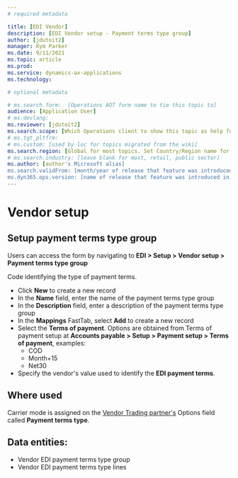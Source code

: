 ```yaml
---
# required metadata

title: [EDI Vendor]
description: [EDI Vendor setup - Payment terms type group]
author: [jdutoit2]
manager: Kym Parker
ms.date: 9/11/2021
ms.topic: article
ms.prod: 
ms.service: dynamics-ax-applications
ms.technology: 

# optional metadata

# ms.search.form:  [Operations AOT form name to tie this topic to]
audience: [Application User]
# ms.devlang: 
ms.reviewer: [jdutoit2]
ms.search.scope: [Which Operations client to show this topic as help for, to be set by content strategist, see list here: https://microsoft.sharepoint.com/teams/DynDoc/_layouts/15/WopiFrame.aspx?sourcedoc={23419e1c-eb64-42e9-aa9b-79875b428718}&action=edit&wd=target%28Core%20Dynamics%20AX%20CP%20requirements%2Eone%7C4CC185C0%2DEFAA%2D42CD%2D94B9%2D8F2A45E7F61A%2FVersions%20list%20for%20docs%20topics%7CC14BE630%2D5151%2D49D6%2D8305%2D554B5084593C%2F%29]
# ms.tgt_pltfrm: 
# ms.custom: [used by loc for topics migrated from the wiki]
ms.search.region: [Global for most topics. Set Country/Region name for localizations]
# ms.search.industry: [leave blank for most, retail, public sector]
ms.author: [author's Microsoft alias]
ms.search.validFrom: [month/year of release that feature was introduced in, in format yyyy-mm-dd]
ms.dyn365.ops.version: [name of release that feature was introduced in, see list here: https://microsoft.sharepoint.com/teams/DynDoc/_layouts/15/WopiFrame.aspx?sourcedoc={23419e1c-eb64-42e9-aa9b-79875b428718}&action=edit&wd=target%28Core%20Dynamics%20AX%20CP%20requirements%2Eone%7C4CC185C0%2DEFAA%2D42CD%2D94B9%2D8F2A45E7F61A%2FVersions%20list%20for%20docs%20topics%7CC14BE630%2D5151%2D49D6%2D8305%2D554B5084593C%2F%29]
---
```


# Vendor setup
## Setup payment terms type group

Users can access the form by navigating to **EDI > Setup > Vendor setup > Payment terms type group**

Code identifying the type of payment terms. <br>

- Click **New** to create a new record
-	In the **Name** field, enter the name of the payment terms type group
-	In the **Description** field, enter a description of the payment terms type group
-	In the **Mappings** FastTab, select **Add** to create a new record
-	Select the **Terms of payment**. Options are obtained from Terms of payment setup at **Accounts payable > Setup > Payment setup > Terms of payment**, examples: <br>
    - COD
    - Month+15
    - Net30
-	Specify the vendor's value used to identify the **EDI payment terms**.

## Where used
Carrier mode is assigned on the [Vendor Trading partner's](../Trading%20partner.md) Options field called **Payment terms type**.

## Data entities:
- Vendor EDI payment terms type group
- Vendor EDI payment terms type lines
